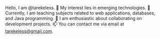 Hello, I am @tarekeless.
👀 My interest lies in emerging technologies.
🌱 Currently, I am teaching subjects related to web applications, databases, and Java programming.
💞️ I am enthusiastic about collaborating on development projects.
📫 You can contact me via email at tarekeless@gmail.com.
